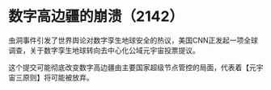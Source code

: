 # 数字高边疆的崩溃（2142）

虫洞事件引发了世界舆论对数字孪生地球安全的热议，美国CNN正发起一项全球调查，关于数字孪生地球转向去中心化公域元宇宙投票提议。



这个提交可能彻底改变数字高边疆由主要国家超级节点管控的局面，代表着【元宇宙三原则】将可能被放弃。
